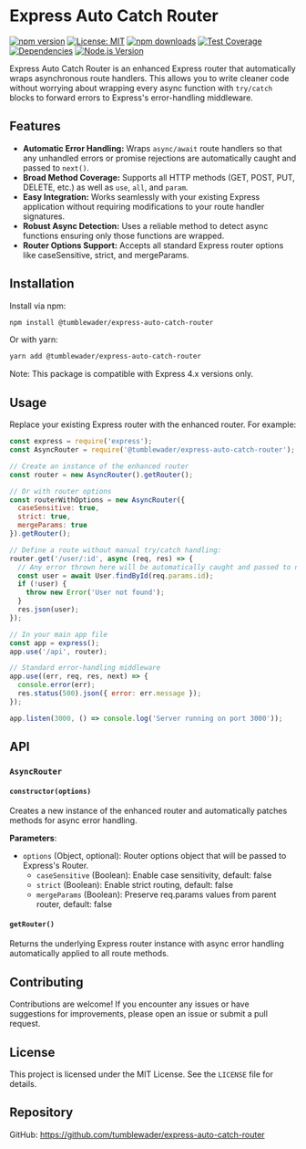 # Express Auto Catch Router

[![npm version](https://img.shields.io/npm/v/@tumblewader/express-auto-catch-router.svg)](https://www.npmjs.com/package/@tumblewader/express-auto-catch-router)
[![License: MIT](https://img.shields.io/badge/License-MIT-yellow.svg)](https://opensource.org/licenses/MIT)
[![npm downloads](https://img.shields.io/npm/dm/@tumblewader/express-auto-catch-router.svg)](https://www.npmjs.com/package/@tumblewader/express-auto-catch-router)
[![Test Coverage](https://img.shields.io/badge/coverage-100%25-brightgreen.svg)](https://github.com/tumblewader/express-auto-catch-router)
[![Dependencies](https://img.shields.io/badge/dependencies-1-brightgreen.svg)](https://github.com/tumblewader/express-auto-catch-router)
[![Node.js Version](https://img.shields.io/node/v/@tumblewader/express-auto-catch-router.svg)](https://nodejs.org)

Express Auto Catch Router is an enhanced Express router that
automatically wraps asynchronous route handlers. This allows you to write
cleaner code without worrying about wrapping every async function with
`try/catch` blocks to forward errors to Express's error-handling middleware.

## Features

-   **Automatic Error Handling:** Wraps `async/await` route handlers so that
    any unhandled errors or promise rejections are automatically caught and
    passed to `next()`.
-   **Broad Method Coverage:** Supports all HTTP methods (GET, POST, PUT,
    DELETE, etc.) as well as `use`, `all`, and `param`.
-   **Easy Integration:** Works seamlessly with your existing Express
    application without requiring modifications to your route handler
    signatures.
-   **Robust Async Detection:** Uses a reliable method to detect async
    functions ensuring only those functions are wrapped.
-   **Router Options Support:** Accepts all standard Express router options like caseSensitive, strict, and mergeParams.

## Installation

Install via npm:

```bash
npm install @tumblewader/express-auto-catch-router
```

Or with yarn:

```bash
yarn add @tumblewader/express-auto-catch-router
```

Note: This package is compatible with Express 4.x versions only.

## Usage

Replace your existing Express router with the enhanced router. For example:

```javascript
const express = require('express');
const AsyncRouter = require('@tumblewader/express-auto-catch-router');

// Create an instance of the enhanced router
const router = new AsyncRouter().getRouter();

// Or with router options
const routerWithOptions = new AsyncRouter({
  caseSensitive: true,
  strict: true,
  mergeParams: true
}).getRouter();

// Define a route without manual try/catch handling:
router.get('/user/:id', async (req, res) => {
  // Any error thrown here will be automatically caught and passed to next()
  const user = await User.findById(req.params.id);
  if (!user) {
    throw new Error('User not found');
  }
  res.json(user);
});

// In your main app file
const app = express();
app.use('/api', router);

// Standard error-handling middleware
app.use((err, req, res, next) => {
  console.error(err);
  res.status(500).json({ error: err.message });
});

app.listen(3000, () => console.log('Server running on port 3000'));
```

## API

### `AsyncRouter`

#### `constructor(options)`

Creates a new instance of the enhanced router and automatically patches
methods for async error handling.

**Parameters**:
- `options` (Object, optional): Router options object that will be passed to Express's Router.
  - `caseSensitive` (Boolean): Enable case sensitivity, default: false
  - `strict` (Boolean): Enable strict routing, default: false
  - `mergeParams` (Boolean): Preserve req.params values from parent router, default: false

#### `getRouter()`

Returns the underlying Express router instance with async error handling
automatically applied to all route methods.

## Contributing

Contributions are welcome! If you encounter any issues or have suggestions for
improvements, please open an issue or submit a pull request.

## License

This project is licensed under the MIT License. See the `LICENSE` file for
details.

## Repository

GitHub: <https://github.com/tumblewader/express-auto-catch-router>